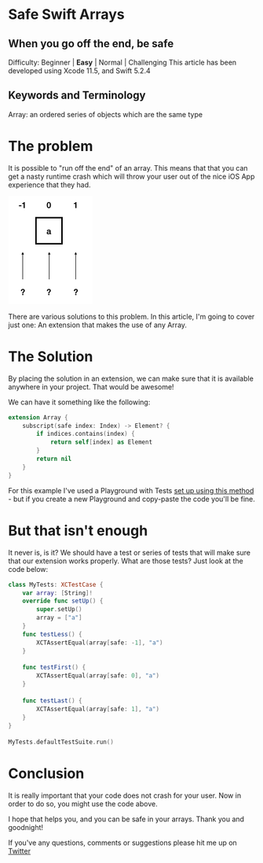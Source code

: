 # Safe Swift Arrays
## When you go off the end, be safe

Difficulty: Beginner | **Easy** | Normal | Challenging
This article has been developed using Xcode 11.5, and Swift 5.2.4

## Keywords and Terminology
Array: an ordered series of objects which are the same type

# The problem
It is possible to "run off the end" of an array. This means that that you can get a nasty runtime crash which will throw your user out of the nice iOS App experience that they had. 

![Images/whatif.png](Images/whatif.png)

There are various solutions to this problem. In this article, I'm going to cover just one: An extension that makes the use of any Array.

# The Solution
By placing the solution in an extension, we can make sure that it is available anywhere in your project. That would be awesome!

We can have it something like the following:
```swift
extension Array {
    subscript(safe index: Index) -> Element? {
        if indices.contains(index) {
            return self[index] as Element
        }
        return nil
    }
}
```

For this example I've used a Playground with Tests [set up using this method](https://medium.com/macoclock/test-driven-development-tdd-in-swift-b903b31598b6) - but if you create a new Playground and copy-paste the code you'll be fine. 

# But that isn't enough
It never is, is it? We should have a test or series of tests that will make sure that our extension works properly. What are those tests? Just look at the code below:

```swift
class MyTests: XCTestCase {
    var array: [String]!
    override func setUp() {
        super.setUp()
        array = ["a"]
    }
    func testLess() {
        XCTAssertEqual(array[safe: -1], "a")
    }
    
    func testFirst() {
        XCTAssertEqual(array[safe: 0], "a")
    }
    
    func testLast() {
        XCTAssertEqual(array[safe: 1], "a")
    }
}

MyTests.defaultTestSuite.run()
```

# Conclusion
It is really important that your code does not crash for your user. Now in order to do so, you might use the code above. 

I hope that helps you, and you can be safe in your arrays. Thank you and goodnight!

If you've any questions, comments or suggestions please hit me up on [Twitter](https://twitter.com/stevenpcurtis) 
